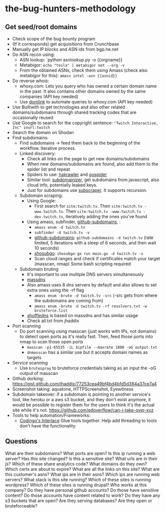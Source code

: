 # the-bug-hunters-methodology

## Get seed/root domains
- Check scope of the bug bounty program
- (If it corresponds) get acquisitions from Crunchbase
- Manually get IP blocks and ASN ids from bgp.he.net
- Do ASN recon using:
  - ASN lookup: `python asnlookup.py -o {{orgname}}
  - Metabigor: `echo "tesla" | metabigor net --org -v`
  - From the obtained ASNs, check them using Amass (check also metabigor for this): `amass intel -asn {{asnid}}`
- Do reverse whois:
  - whoxy.com: Lets you query who has owned a certain domain name in the past. It also contains other domains owned by the same companies (API key needed)
  - Use [domlink](https://github.com/vysecurity/DomLink) to automate queries to whoxy.com (API key needed)
- Use Builtwith to get technologies and also other related domains/subdomains through shared tracking codes that are occasionally reused
- Use Google to search for the copyright sentence: `"Twitch Interactive, Inc" inurl:twitch`
- Search the domain on Shodan
- Find subdomains:
  - Find subdomains -> feed them back to the beginning of the workflow. Iterative process.
  - Linked discovery:
    - Check all links on the page to get new domains/subdomains
    - When new domains/subdomains are found, also add them to the spider list and repeat
    - Spiders to use: [hakrawler](https://github.com/hakluke/hakrawler) and [gospider](https://github.com/jaeles-project/gospider)
    - Similar tool: [subdomainizer](https://github.com/nsonaniya2010/SubDomainizer), get subdomains from javascript, also cloud info, potentially leaked keys.
    - Just for subdomains use [subscraper](https://github.com/Cillian-Collins/subscraper). It supports recursion.
  - Subdomain scraping:
    - Using Google:
      - First search for `site:twitch.tv`. Then `site:twitch.tv -www.twitch.tv`. Then `site:twitch.tv -www.twitch.tv -dev.twitch.tv`, iteratively adding the ones you've found
    - Using amass, subfinder, [github-subdomains](https://github.com/gwen001/github-subdomains), :
      - `amass enum -d twitch.tv`
      - `subfinder -d twitch.tv -v`
      - [github-subdomains](https://github.com/gwen001/github-subdomains): `github-subdomains -d twitch.tv` (rate limited, 5 iterations with a sleep of 6 seconds, and then wait 10 seconds)
      - [shosubgo](https://github.com/incogbyte/shosubgo): `shosubgo`: `go run main.go -d twitch.tv -s`
      - Scan cloud ranges and check if certificates match your target (masscan, nmap) Some bash scripting required
  - Subdomain bruting
    - It's important to use multiple DNS servers simultaneously
    - [massdns](https://github.com/blechschmidt/massdns)
    - Also amass uses 8 dns servers by default and also allows to set extra ones using the -rf flag
      - `amass enum -brute -d twitch.tv -src` (-src gets from where the subdomains are coming from)
      - `amass enum -brute -d twitch.tv -rf resolvers.txt -w bruteforce.list`
    - [shuffledns](https://github.com/projectdiscovery/shuffledns) is based on massdns and has similar usage
    - Check all.txt from jhaddix
- Port scanning
  - Do port scanning using masscan (just works with IPs, not domains) to detect open ports as it's really fast. Then, feed those ports into nmap to scan those open ports
    - `masscan -p1-65535 -iL $ipfile --maxrate 1800 -oG output.txt`
    - `dnmasscan` has a similar use but it accepts domain names as targets
- Service scanning
  - Use `brutespray` to bruteforce credentials taking as an input the -oG output of masscan
- Github dorking: https://gist.github.com/jhaddix/77253cea49bf4bd4bfd5d384a37ce7a4
- Screenshot taking: aquatone, HTTPScreenshot, Eyewitness
- Subdomain takeover: if a subdomain is pointing to another service's tool, like heroku or a aws s3 bucket, and they don't exist anymore, it would be possible to register them for the users to think it's the actual site while it's not. https://github.com/edoverflow/can-i-take-over-xyz
- Tools to help automation/Frameworks:
  - [Codingo's Interlace](https://github.com/codingo/Interlace) Glue tools together. Help add threading to tools don't have the functionality.

## Questions
What are their subdomains?
What ports are open?
Is this ip running a web server?
Has this site changed?
Is this a sensitive site?
What urls are in their js?
Which of these share analytics code?
What domains do they own?
Which certs are about to expire?
What are all the links on this site?
What are this customer's asns?
What ips are in their asns?
Which ips are running web servers?
What stack is this site running?
Which of these sites is running wordpress?
Which of these sites is running drupal?
Who works at this company?
Do they have personal github accounts?
Do those have sensitive content?
Do those accounts have content related to work?
Do they have any s3 buckets that are open?
Are they serving databases?
Are they open or bruteforceable?
    
    
